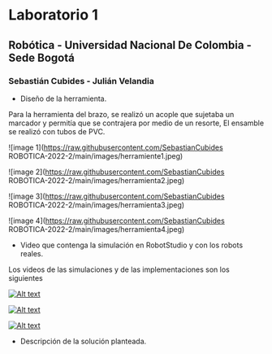 # Laboratorio 1
## Robótica - Universidad Nacional De Colombia - Sede Bogotá
### Sebastián Cubides - Julián Velandia

- Diseño de la herramienta.

Para la herramienta del brazo, se realizó un acople que sujetaba un marcador y permitía que se contrajera por medio de un resorte, El ensamble se realizó con tubos de PVC.

![image 1](https://raw.githubusercontent.com/SebastianCubides ROBOTICA-2022-2/main/images/herramiente1.jpeg)

![image 2](https://raw.githubusercontent.com/SebastianCubides ROBOTICA-2022-2/main/images/herramienta2.jpeg)

![image 3](https://raw.githubusercontent.com/SebastianCubides ROBOTICA-2022-2/main/images/herramienta3.jpeg)

![image 4](https://raw.githubusercontent.com/SebastianCubides ROBOTICA-2022-2/main/images/herramienta4.jpeg)

- Video que contenga la simulación en RobotStudio y con los robots reales.

Los videos de las simulaciones y de las implementaciones son los siguientes

[![Alt text](https://img.youtube.com/vi/6qXpsAbg4Cc/0.jpg)](https://www.youtube.com/watch?v=6qXpsAbg4Cc)

[![Alt text](https://img.youtube.com/vi/j5a-MLhFNlY/0.jpg)](https://www.youtube.com/watch?v=j5a-MLhFNlY)

[![Alt text](https://img.youtube.com/vi/TcdCo_RbKVI/0.jpg)](https://www.youtube.com/watch?v=TcdCo_RbKVI)

- Descripción de la solución planteada.